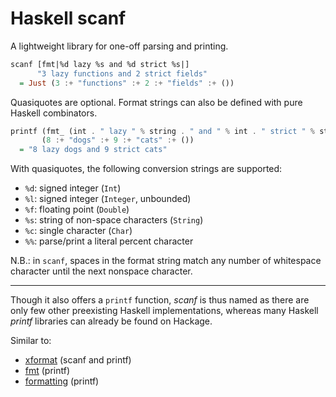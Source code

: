 # Haskell scanf

A lightweight library for one-off parsing and printing.

```haskell
scanf [fmt|%d lazy %s and %d strict %s|]
      "3 lazy functions and 2 strict fields"
  = Just (3 :+ "functions" :+ 2 :+ "fields" :+ ())
```

Quasiquotes are optional. Format strings can also be defined with pure
Haskell combinators.

```haskell
printf (fmt_ (int . " lazy " % string . " and " % int . " strict " % string)
       (8 :+ "dogs" :+ 9 :+ "cats" :+ ())
  = "8 lazy dogs and 9 strict cats"
```

With quasiquotes, the following conversion strings are supported:

- `%d`: signed integer (`Int`)
- `%l`: signed integer (`Integer`, unbounded)
- `%f`: floating point (`Double`)
- `%s`: string of non-space characters (`String`)
- `%c`: single character (`Char`)
- `%%`: parse/print a literal percent character

N.B.: in `scanf`, spaces in the format string match any number of whitespace
character until the next nonspace character.

---

Though it also offers a `printf` function, *scanf* is thus named as
there are only few other preexisting Haskell implementations,
whereas many Haskell *printf* libraries can already be found on Hackage.

Similar to:

- [xformat](https://hackage.haskell.org/package/xformat) (scanf and printf)
- [fmt](https://hackage.haskell.org/package/fmt) (printf)
- [formatting](https://hackage.haskell.org/package/formatting) (printf)
